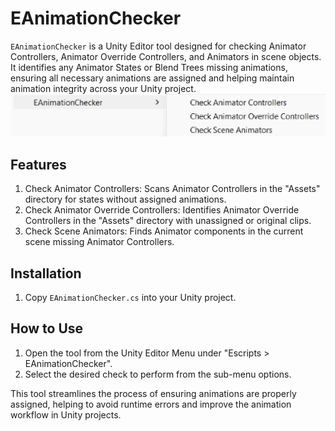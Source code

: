 # EAnimationChecker

`EAnimationChecker` is a Unity Editor tool designed for checking Animator Controllers, Animator Override Controllers, and Animators in scene objects. It identifies any Animator States or Blend Trees missing animations, ensuring all necessary animations are assigned and helping maintain animation integrity across your Unity project.
![EAnimationChecker Window](/EAnimationChecker.png)

## Features
1. Check Animator Controllers: Scans Animator Controllers in the "Assets" directory for states without assigned animations.
2. Check Animator Override Controllers: Identifies Animator Override Controllers in the "Assets" directory with unassigned or original clips.
3. Check Scene Animators: Finds Animator components in the current scene missing Animator Controllers.

## Installation

1. Copy `EAnimationChecker.cs` into your Unity project.

## How to Use

1. Open the tool from the Unity Editor Menu under "Escripts > EAnimationChecker".
2. Select the desired check to perform from the sub-menu options.

This tool streamlines the process of ensuring animations are properly assigned, helping to avoid runtime errors and improve the animation workflow in Unity projects.
